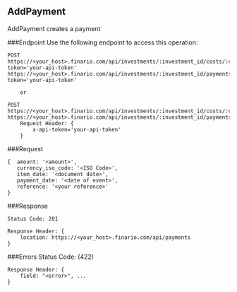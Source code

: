 AddPayment
----------
AddPayment creates a payment

###Endpoint
Use the following endpoint to access this operation:

	POST
	https://<your_host>.finario.com/api/investments/:investment_id/costs/:cost_id/payments?token='your-api-token'
	https://<your_host>.finario.com/api/investments/:investment_id/payments?token='your-api-token'

        or

	POST
	https://<your_host>.finario.com/api/investments/:investment_id/costs/:cost_id/payments
	https://<your_host>.finario.com/api/investments/:investment_id/payments
        Request Header: {
            x-api-token='your-api-token'
        }

###Request

    {  amount: '<amount>',
       currency_iso_code: '<ISO Code>',
       item_date: '<document date>',
       payment_date: '<date of event>',
       reference: '<your reference>'
    }

###Response

    Status Code: 201

    Response Header: {
        location: https://<your_host>.finario.com/api/payments
    }

###Errors
   Status Code: (422)

    Response Header: {
    	field: "<error>", ...
    }